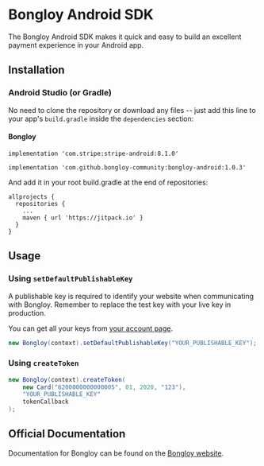 # Bongloy Android SDK

The Bongloy Android SDK makes it quick and easy to build an excellent payment experience in your Android app.

## Installation

### Android Studio (or Gradle)

No need to clone the repository or download any files -- just add this line to your app's `build.gradle` inside the `dependencies` section:

#### Bongloy

```
implementation 'com.stripe:stripe-android:8.1.0'

implementation 'com.github.bongloy-community:bongloy-android:1.0.3'
```

And add it in your root build.gradle at the end of repositories:

```
allprojects {
  repositories {
    ...
    maven { url 'https://jitpack.io' }
  }
}
```

## Usage

### Using `setDefaultPublishableKey`

A publishable key is required to identify your website when communicating with Bongloy. Remember to replace the test key with your live key in production.

You can get all your keys from [your account page](https://sandbox.bongloy.com/dashboard/api_keys).

```java
new Bongloy(context).setDefaultPublishableKey("YOUR_PUBLISHABLE_KEY");
```

### Using `createToken`

```java
new Bongloy(context).createToken(
    new Card("6200000000000005", 01, 2020, "123"),
    "YOUR_PUBLISHABLE_KEY"
    tokenCallback
);
```

## Official Documentation

Documentation for Bongloy can be found on the [Bongloy website](https://www.bongloy.com/documentation).




